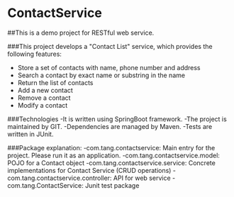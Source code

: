 # ContactService

##This is a demo project for RESTful web service.

###This project develops a "Contact List" service, which provides the following features:
- Store a set of contacts with name, phone number and address
- Search a contact by exact name or substring in the name
- Return the list of contacts
- Add a new contact
- Remove a contact
- Modify a contact

###Technologies
-It is written using SpringBoot framework. 
-The project is maintained by GIT.
-Dependencies are managed by Maven.
-Tests are written in JUnit.

###Package explanation:
-com.tang.contactservice: Main entry for the project. Please run it as an application.
-com.tang.contactservice.model: POJO for a Contact object
-com.tang.contactservice.service: Concrete implementations for Contact Service (CRUD operations)
-com.tang.contactservice.controller: API for web service
-com.tang.ContactService: Junit test package
